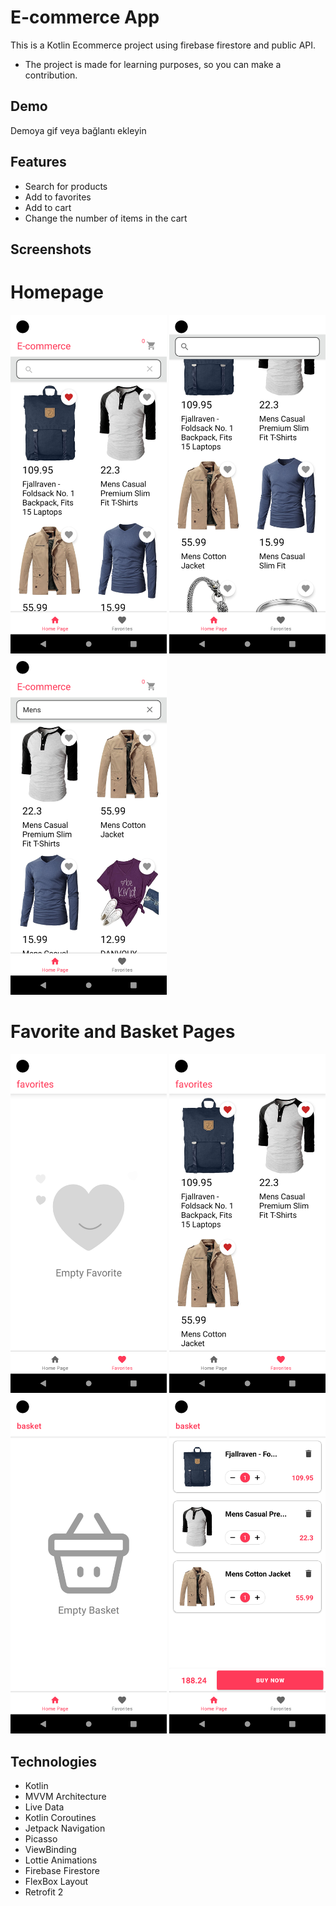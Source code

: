 # E-commerce App 

This is a Kotlin Ecommerce project using firebase firestore and public API.

- The project is made for learning purposes, so you can make a contribution.

## Demo

Demoya gif veya bağlantı ekleyin

## Features

- Search for products
- Add to favorites
- Add to cart
- Change the number of items in the cart

## Screenshots

# Homepage

<p float="left">
  <img src="Screenshots/home_page.png" width="250" />
  <img src="Screenshots/home_page_scroll.png" width="250" /> 
  <img src="Screenshots/search_view.png" width="250" />
</p>

# Favorite and Basket Pages
<p float="left">
  <img src="Screenshots/empty_favorite.png" width="250" />
  <img src="Screenshots/favorite.png" width="250" /> 
  <img src="Screenshots/empty_basket.png" width="250" />
  <img src="Screenshots/basket.png" width="250" />
</p>


## Technologies

- Kotlin
- MVVM Architecture
- Live Data
- Kotlin Coroutines
- Jetpack Navigation
- Picasso
- ViewBinding
- Lottie Animations
- Firebase Firestore
- FlexBox Layout
- Retrofit 2
  
